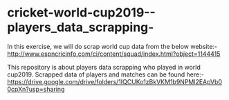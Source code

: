# cricket-world-cup2019--players_data_scrapping-

In this exercise, we will do scrap world cup data from the below website:-
http://www.espncricinfo.com/ci/content/squad/index.html?object=1144415 



This repository is about players data scrapping who played in world cup2019. Scrapped data of players and matches can be found here:-
https://drive.google.com/drive/folders/1IQCUKo1zBkVKM1b9NPMl2EApVb00cpXn?usp=sharing 
